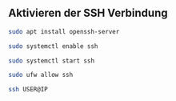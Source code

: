 ## Aktivieren der SSH Verbindung


```bash
sudo apt install openssh-server
```
```bash
sudo systemctl enable ssh
```
```bash
sudo systemctl start ssh
```
```bash
sudo ufw allow ssh
```
```bash
ssh USER@IP
```
